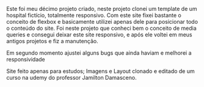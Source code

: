 Este foi meu décimo projeto criado, neste projeto clonei um template de um hospital fictício, totalmente responsivo. Com este site fixei bastante o conceito de flexbox e basicamente utilizei apenas dele para posicionar todo o conteúdo do site. Foi neste projeto que conheci bem o conceito de media queries e consegui deixar este site responsivo, e após ele voltei em meus antigos projetos e fiz a manutenção.

Em segundo momento ajustei alguns bugs que ainda haviam e melhorei a responsividade

Site feito apenas para estudos; Imagens e Layout clonado e editado de um curso na udemy do professor Jamilton Damasceno.
